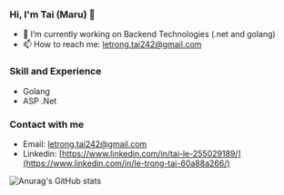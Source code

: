 ### Hi, I'm Tai (Maru) 👋
- 🔭 I’m currently working on Backend Technologies (.net and golang)
- 📫 How to reach me: letrong.tai242@gmail.com

### Skill and Experience
- Golang
- ASP .Net

### Contact with me
- Email: letrong.tai242@gmail.com
- Linkedin: [https://www.linkedin.com/in/tai-le-255029189/](https://www.linkedin.com/in/le-trong-tai-60a88a266/)

![Anurag's GitHub stats](https://github-readme-stats.vercel.app/api?username=letrongtai902&count_private=true)
